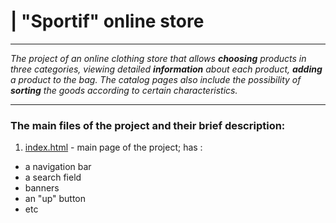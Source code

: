 # | "Sportif" online store

---

*The project of an online clothing store that allows **choosing** products in three categories, viewing detailed **information** about each product, **adding** a product to the bag. The catalog pages also include the possibility of **sorting** the goods according to certain characteristics.*

---

### **The main files of the project and their brief description:**

1. [index.html](./index.html) - main page of the project; has :
  - a navigation bar
  - a search field
  - banners
  - an "up" button
  - etc